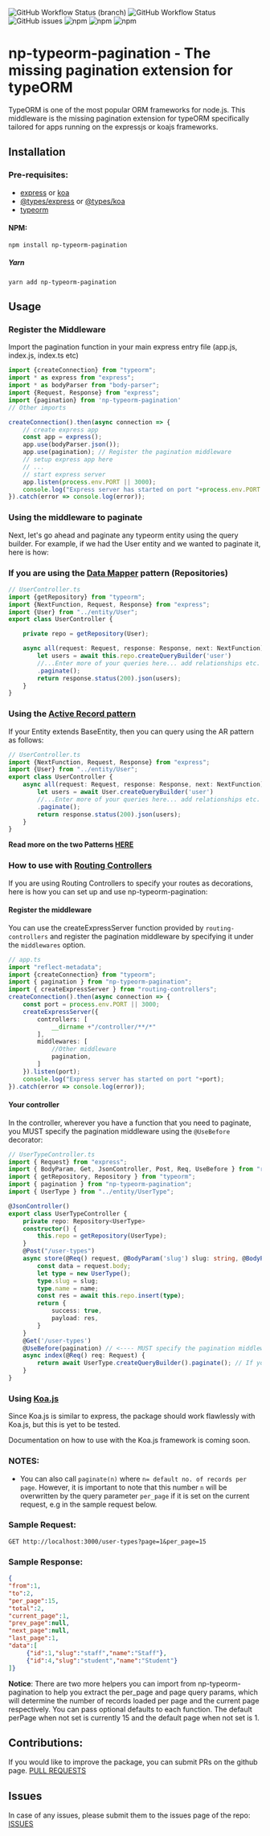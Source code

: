 ![GitHub Workflow Status (branch)](https://img.shields.io/github/workflow/status/savannabits/np-typeorm-pagination/npm-publish/master?label=npm-publish&style=flat-square)
![GitHub Workflow Status](https://img.shields.io/github/workflow/status/savannabits/np-typeorm-pagination/TypeORM%20Pagination%20CI?label=CI&style=flat-square)
![GitHub issues](https://img.shields.io/github/issues/savannabits/np-typeorm-pagination?style=flat-square)
![npm](https://img.shields.io/npm/dw/np-typeorm-pagination?style=flat-square)
![npm](https://img.shields.io/npm/dm/np-typeorm-pagination?style=flat-square)
![npm](https://img.shields.io/npm/dy/np-typeorm-pagination?style=flat-square)

# np-typeorm-pagination - The missing pagination extension for typeORM

TypeORM is one of the most popular ORM frameworks for node.js. This middleware is the missing pagination extension for typeORM specifically tailored  for apps running on the expressjs or koajs frameworks.

## Installation
### Pre-requisites:
 - [express](https://www.npmjs.com/package/express) or [koa](https://www.npmjs.com/package/koa)
 - [@types/express](https://www.npmjs.com/package/@types/express) or [@types/koa](https://www.npmjs.com/package/@types/koa)
 - [typeorm](https://www.npmjs.com/package/typeorm)

#### NPM:
```
npm install np-typeorm-pagination
```
##### Yarn
```
yarn add np-typeorm-pagination
```
## Usage

### Register the Middleware

Import the pagination function in your main express entry file (app.js, index.js, index.ts etc)
```ts
import {createConnection} from "typeorm";
import * as express from "express";
import * as bodyParser from "body-parser";
import {Request, Response} from "express";
import {pagination} from 'np-typeorm-pagination'
// Other imports

createConnection().then(async connection => {
    // create express app
    const app = express();
    app.use(bodyParser.json());
    app.use(pagination); // Register the pagination middleware
    // setup express app here
    // ...
    // start express server
    app.listen(process.env.PORT || 3000);
    console.log("Express server has started on port "+process.env.PORT||3000);
}).catch(error => console.log(error));

```
### Using the middleware to paginate

Next, let's go ahead and paginate any typeorm entity using the query builder. For example, if we had the User entity and we wanted to paginate it, here is how:

### If you are using the [Data Mapper](https://typeorm.io/#/active-record-data-mapper/what-is-the-data-mapper-pattern) pattern (Repositories)
```ts
// UserController.ts
import {getRepository} from "typeorm";
import {NextFunction, Request, Response} from "express";
import {User} from "../entity/User";
export class UserController {

    private repo = getRepository(User);

    async all(request: Request, response: Response, next: NextFunction) {
        let users = await this.repo.createQueryBuilder('user')
        //...Enter more of your queries here... add relationships etc. THEN:
        .paginate();
        return response.status(200).json(users);
    }
}
```

### Using the [Active Record pattern](https://typeorm.io/#/active-record-data-mapper/what-is-the-active-record-pattern)
If your Entity extends BaseEntity, then you can query using the AR pattern as follows:

```ts
// UserController.ts
import {NextFunction, Request, Response} from "express";
import {User} from "../entity/User";
export class UserController {
    async all(request: Request, response: Response, next: NextFunction) {
        let users = await User.createQueryBuilder('user')
        //...Enter more of your queries here... add relationships etc. THEN:
        .paginate();
        return response.status(200).json(users);
    }
}
```
**Read more on the two Patterns [HERE](https://typeorm.io/#/active-record-data-mapper)**

### How to use with [Routing Controllers](https://github.com/typestack/routing-controllers)
If you are using Routing Controllers to specify your routes as decorations, here is how you can set up and use np-typeorm-pagination:
#### Register the middleware

You can use the createExpressServer function provided by `routing-controllers` and register the pagination middleware by specifying it under the `middlewares` option.
```ts
// app.ts
import "reflect-metadata";
import {createConnection} from "typeorm";
import { pagination } from "np-typeorm-pagination";
import { createExpressServer } from "routing-controllers";
createConnection().then(async connection => {
    const port = process.env.PORT || 3000;
    createExpressServer({
        controllers: [
            __dirname +"/controller/**/*"
        ],
        middlewares: [
            //Other middleware
            pagination,
        ]
    }).listen(port);
    console.log("Express server has started on port "+port);
}).catch(error => console.log(error));
```
#### Your controller

In the controller, wherever you have a function that you need to paginate, you MUST specify the pagination middleware using the `@UseBefore` decorator:

```ts
// UserTypeController.ts
import { Request} from "express";
import { BodyParam, Get, JsonController, Post, Req, UseBefore } from "routing-controllers";
import { getRepository, Repository } from "typeorm";
import { pagination } from "np-typeorm-pagination";
import { UserType } from "../entity/UserType";

@JsonController()
export class UserTypeController {
    private repo: Repository<UserType>
    constructor() {
        this.repo = getRepository(UserType);
    }
    @Post("/user-types")
    async store(@Req() request, @BodyParam('slug') slug: string, @BodyParam("name") name: string) {
        const data = request.body;
        let type = new UserType();
        type.slug = slug;
        type.name = name;
        const res = await this.repo.insert(type);
        return {
            success: true,
            payload: res,
        }
    }
    @Get('/user-types')
    @UseBefore(pagination) // <---- MUST specify the pagination middleware here for it to work.
    async index(@Req() req: Request) {
        return await UserType.createQueryBuilder().paginate(); // If you are using the Active Record Pattern
    }
}
```

### Using [Koa.js](https://koajs.com/)
Since Koa.js is similar to express, the package should work flawlessly with Koa.js, but this is yet to be tested.

Documentation on how to use with the Koa.js framework is coming soon.

### NOTES:
- You can also call `paginate(n)` where `n= default no. of records per page`. However, it is important to note that this number `n` will be overwritten by the query parameter `per_page` if it is set on the current request, e.g in the sample request below.

### Sample Request:
```http
GET http://localhost:3000/user-types?page=1&per_page=15
```
### Sample Response:
```json
{
"from":1,
"to":2,
"per_page":15,
"total":2,
"current_page":1,
"prev_page":null,
"next_page":null,
"last_page":1,
"data":[
     {"id":1,"slug":"staff","name":"Staff"},
     {"id":4,"slug":"student","name":"Student"}
]}
```

__Notice__: There are two more helpers you can import from np-typeorm-pagination to help you extract the per_page and page query params, which will determine the number of records loaded per page and the current page respectively. You can pass optional defaults to each function. The default perPage when not set is currently 15 and the default page when not set is 1.

## Contributions: 
If you would like to improve the package, you can submit PRs on the github page.
[PULL REQUESTS](https://github.com/neopayvn/np-typeorm-pagination/pulls)
## Issues
In case of any issues, please submit them to the issues page of the repo: 
[ISSUES](https://github.com/neopayvn/np-typeorm-pagination/issues)
